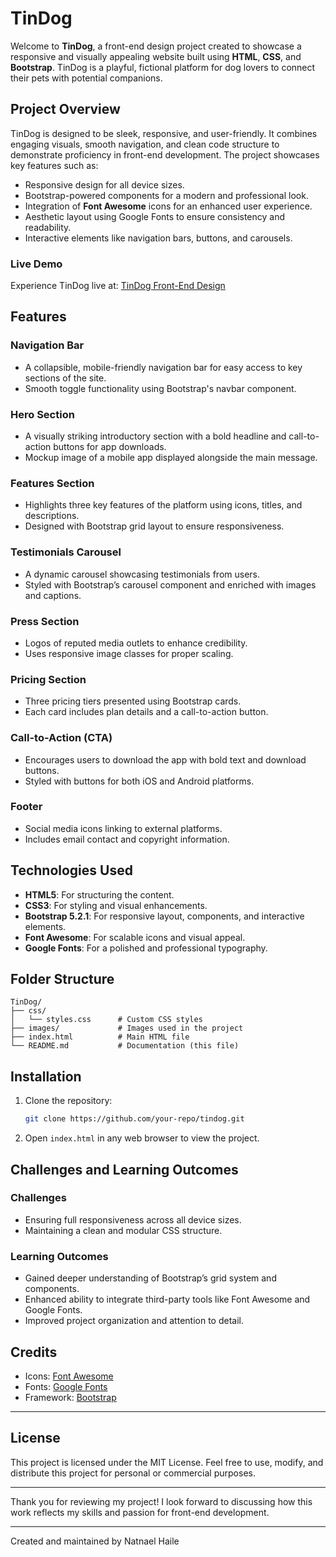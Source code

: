 # TinDog&#x20;

Welcome to **TinDog**, a front-end design project created to showcase a responsive and visually appealing website built using **HTML**, **CSS**, and **Bootstrap**. TinDog is a playful, fictional platform for dog lovers to connect their pets with potential companions.

## Project Overview

TinDog is designed to be sleek, responsive, and user-friendly. It combines engaging visuals, smooth navigation, and clean code structure to demonstrate proficiency in front-end development. The project showcases key features such as:

- Responsive design for all device sizes.
- Bootstrap-powered components for a modern and professional look.
- Integration of **Font Awesome** icons for an enhanced user experience.
- Aesthetic layout using Google Fonts to ensure consistency and readability.
- Interactive elements like navigation bars, buttons, and carousels.

### Live Demo

Experience TinDog live at: [TinDog Front-End Design](https://tindog-frontend.surge.sh/)

## Features

### Navigation Bar

- A collapsible, mobile-friendly navigation bar for easy access to key sections of the site.
- Smooth toggle functionality using Bootstrap's navbar component.

### Hero Section

- A visually striking introductory section with a bold headline and call-to-action buttons for app downloads.
- Mockup image of a mobile app displayed alongside the main message.

### Features Section

- Highlights three key features of the platform using icons, titles, and descriptions.
- Designed with Bootstrap grid layout to ensure responsiveness.

### Testimonials Carousel

- A dynamic carousel showcasing testimonials from users.
- Styled with Bootstrap’s carousel component and enriched with images and captions.

### Press Section

- Logos of reputed media outlets to enhance credibility.
- Uses responsive image classes for proper scaling.

### Pricing Section

- Three pricing tiers presented using Bootstrap cards.
- Each card includes plan details and a call-to-action button.

### Call-to-Action (CTA)

- Encourages users to download the app with bold text and download buttons.
- Styled with buttons for both iOS and Android platforms.

### Footer

- Social media icons linking to external platforms.
- Includes email contact and copyright information.

## Technologies Used

- **HTML5**: For structuring the content.
- **CSS3**: For styling and visual enhancements.
- **Bootstrap 5.2.1**: For responsive layout, components, and interactive elements.
- **Font Awesome**: For scalable icons and visual appeal.
- **Google Fonts**: For a polished and professional typography.

## Folder Structure

```
TinDog/
├── css/
│   └── styles.css      # Custom CSS styles
├── images/             # Images used in the project
├── index.html          # Main HTML file
└── README.md           # Documentation (this file)
```

## Installation

1. Clone the repository:
   ```bash
   git clone https://github.com/your-repo/tindog.git
   ```
2. Open `index.html` in any web browser to view the project.

## Challenges and Learning Outcomes

### Challenges

- Ensuring full responsiveness across all device sizes.
- Maintaining a clean and modular CSS structure.

### Learning Outcomes

- Gained deeper understanding of Bootstrap’s grid system and components.
- Enhanced ability to integrate third-party tools like Font Awesome and Google Fonts.
- Improved project organization and attention to detail.

## Credits

- Icons: [Font Awesome](https://fontawesome.com/)
- Fonts: [Google Fonts](https://fonts.google.com/)
- Framework: [Bootstrap](https://getbootstrap.com/)

---

## License

This project is licensed under the MIT License. Feel free to use, modify, and distribute this project for personal or commercial purposes.

---

Thank you for reviewing my project! I look forward to discussing how this work reflects my skills and passion for front-end development.

---

Created and maintained by Natnael Haile

